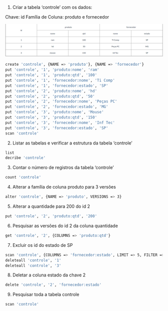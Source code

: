 1. Criar a tabela ‘controle’ com os dados:

Chave: id
Família de Coluna: produto e fornecedor

![image](/images/table_hbase.png)


```bash
create 'controle', {NAME => 'produto'}, {NAME => 'fornecedor'}
put 'controle', '1', 'produto:nome', 'ram'
put 'controle', '1', 'produto:qtd', '100'
put 'controle', '1', 'fornecedor:nome', 'Ti Comp'
put 'controle', '1', 'fornecedor:estado', 'SP'
put 'controle', '2', 'produto:nome', 'hd'
put 'controle', '2', 'produto:qtd', '50'
put 'controle', '2', 'fornecedor:nome', 'Peças PC'
put 'controle', '2', 'fornecedor:estado', 'MG'
put 'controle', '3', 'produto:nome', 'Mouse'
put 'controle', '3', 'produto:qtd', '150'
put 'controle', '3', 'fornecedor:nome', 'Inf Tec'
put 'controle', '3', 'fornecedor:estado', 'SP'
scan 'controle'
```

2. Listar as tabelas e verificar a estrutura da tabela ‘controle’

```bash
list
decribe 'controle'
```

3. Contar o número de registros da tabela ‘controle’

```bash
count 'controle'
```

4. Alterar  a família de coluna produto para 3 versões

```bash
alter 'controle', {NAME => 'produto', VERSIONS => 3}
```

5. Alterar a quantidade para 200 do id 2

```bash
put 'controle', '2', 'produto:qtd', '200'
```

6. Pesquisar as versões do id 2  da coluna quantidade

```bash
get 'controle', '2', {COLUMNS => 'produto:qtd'}
```

7. Excluir os id do estado de SP

```bash
scan 'controle', {COLUMNS => 'fornecedor:estado', LIMIT => 5, FILTER => "ValueFilter(=, 'binary:SP')"}
deleteall 'controle', '1'
deleteall 'controle', '3'
```

8. Deletar a coluna estado da chave 2

```bash
delete 'controle', '2', 'fornecedor:estado'
```

9. Pesquisar toda a tabela controle

```bash
scan 'controle'
```